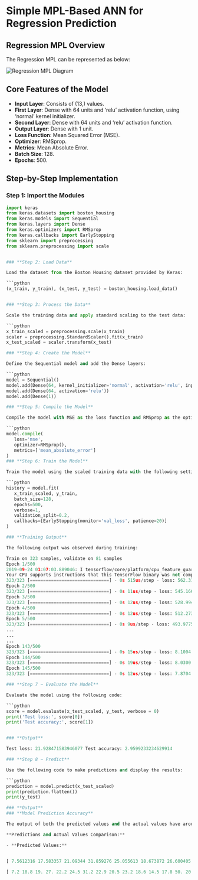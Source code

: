 # **Simple MPL-Based ANN for Regression Prediction**

## **Regression MPL Overview**

The Regression MPL can be represented as below:

![Regression MPL Diagram](path_to_image)  <!-- Replace 'path_to_image' with the actual path to your image -->

## **Core Features of the Model**

- **Input Layer**: Consists of (13,) values.
- **First Layer**: Dense with 64 units and ‘relu’ activation function, using ‘normal’ kernel initializer.
- **Second Layer**: Dense with 64 units and ‘relu’ activation function.
- **Output Layer**: Dense with 1 unit.
- **Loss Function**: Mean Squared Error (MSE).
- **Optimizer**: RMSprop.
- **Metrics**: Mean Absolute Error.
- **Batch Size**: 128.
- **Epochs**: 500.

## **Step-by-Step Implementation**

### **Step 1: Import the Modules**

```python
import keras 
from keras.datasets import boston_housing 
from keras.models import Sequential 
from keras.layers import Dense 
from keras.optimizers import RMSprop 
from keras.callbacks import EarlyStopping 
from sklearn import preprocessing 
from sklearn.preprocessing import scale


### **Step 2: Load Data**

Load the dataset from the Boston Housing dataset provided by Keras:

```python
(x_train, y_train), (x_test, y_test) = boston_housing.load_data()


### **Step 3: Process the Data**

Scale the training data and apply standard scaling to the test data:

```python
x_train_scaled = preprocessing.scale(x_train) 
scaler = preprocessing.StandardScaler().fit(x_train) 
x_test_scaled = scaler.transform(x_test)

### **Step 4: Create the Model**

Define the Sequential model and add the Dense layers:

```python
model = Sequential() 
model.add(Dense(64, kernel_initializer='normal', activation='relu', input_shape=(13,))) 
model.add(Dense(64, activation='relu')) 
model.add(Dense(1))

### **Step 5: Compile the Model**

Compile the model with MSE as the loss function and RMSprop as the optimizer:

```python
model.compile(
   loss='mse', 
   optimizer=RMSprop(), 
   metrics=['mean_absolute_error']
)
### **Step 6: Train the Model**

Train the model using the scaled training data with the following settings:

```python
history = model.fit(
   x_train_scaled, y_train,    
   batch_size=128, 
   epochs=500, 
   verbose=1, 
   validation_split=0.2, 
   callbacks=[EarlyStopping(monitor='val_loss', patience=20)]
)

### **Training Output**

The following output was observed during training:

Train on 323 samples, validate on 81 samples
Epoch 1/500
2019-09-24 01:07:03.889046: I tensorflow/core/platform/cpu_feature_guard.cc:142]
Your CPU supports instructions that this TensorFlow binary was not compiled to use: AVX2
323/323 [==============================] - 0s 515us/step - loss: 562.3129 - mean_absolute_error: 21.8575 - val_loss: 621.6523 - val_mean_absolute_error: 23.1730
Epoch 2/500
323/323 [==============================] - 0s 11us/step - loss: 545.1666 - mean_absolute_error: 21.4887 - val_loss: 605.1341 - val_mean_absolute_error: 22.8293
Epoch 3/500
323/323 [==============================] - 0s 12us/step - loss: 528.9944 - mean_absolute_error: 21.1328 - val_loss: 588.6594 - val_mean_absolute_error: 22.4799
Epoch 4/500
323/323 [==============================] - 0s 12us/step - loss: 512.2739 - mean_absolute_error: 20.7658 - val_loss: 570.3772 - val_mean_absolute_error: 22.0853
Epoch 5/500
323/323 [==============================] - 0s 9us/step - loss: 493.9775 - mean_absolute_error: 20.3506 - val_loss: 550.9548 - val_mean_absolute_error: 21.6547
...
...
...
Epoch 143/500
323/323 [==============================] - 0s 15us/step - loss: 8.1004 - mean_absolute_error: 2.0002 - val_loss: 14.6286 - val_mean_absolute_error: 2.5904
Epoch 144/500
323/323 [==============================] - 0s 19us/step - loss: 8.0300 - mean_absolute_error: 1.9683 - val_loss: 14.5949 - val_mean_absolute_error: 2.5843
Epoch 145/500
323/323 [==============================] - 0s 12us/step - loss: 7.8704 - mean_absolute_error: 1.9313 - val_loss: 14.3770 - val_mean_absolute_error: 2.4996

### **Step 7 − Evaluate the Model**

Evaluate the model using the following code:

```python
score = model.evaluate(x_test_scaled, y_test, verbose = 0) 
print('Test loss:', score[0]) 
print('Test accuracy:', score[1])


### **Output**

Test loss: 21.928471583946077 Test accuracy: 2.9599233234629914

### **Step 8 − Predict**

Use the following code to make predictions and display the results:

```python
prediction = model.predict(x_test_scaled) 
print(prediction.flatten())
print(y_test)

### **Output**
### **Model Prediction Accuracy**

The output of both the predicted values and the actual values have around a 10-30% difference. This indicates that our model predicts within a reasonable range.

**Predictions and Actual Values Comparison:**

- **Predicted Values:**


[ 7.5612316 17.583357 21.09344 31.859276 25.055613 18.673872 26.600405 22.403967 19.060272 22.264952  17.4191 17.00466 15.58924 41.624374 20.220217 18.985565 26.419338 19.837091 19.946192 36.43445  12.278508 16.330965 20.701359 14.345301 21.741161 25.050423 31.046402 27.738455 9.959419 20.93039  20.069063 14.518344 33.20235 24.735163 18.7274 9.148898 15.781284 18.556862 18.692865 26.045074  27.954073 28.106823 15.272034 40.879818 29.33896 23.714525 26.427515 16.483374 22.518442 22.425386  33.94826 18.831465 13.2501955 15.537227 34.639984 27.468002 13.474407 48.134598 34.39617  22.8503124.042334 17.747198 14.7837715 18.187277 23.655672 22.364983 13.858193 22.710032 14.371148  7.1272087 35.960033 28.247292 25.3014 14.477208 25.306196 17.891165 20.193708 23.585173 34.690193  12.200583 20.102983 38.45882 14.741723 14.408362 17.67158 18.418497 21.151712 21.157492 22.693687  29.809034 19.366991 20.072294 25.880817 40.814568 34.64087 19.43741 36.2591 50.73806 26.968863 43.91787  32.54908 20.248306 ]

[ 7.2 18.8 19. 27. 22.2 24.5 31.2 22.9 20.5 23.2 18.6 14.5 17.8 50. 20.8 24.3 24.2  19.8 19.1 22.7 12. 10.2 20. 18.5 20.9 23. 27.5 30.1 9.5 22. 21.2 14.1 33.1 23.4 20.1 7.4 15.4 23.8 20.1  24.5 33. 28.4 14.1 46.7 32.5 29.6 28.4 19.8 20.2 25. 35.4 20.3 9.7 14.5 34.9 26.6 7.2 50. 32.4 21.6 29.8  13.1 27.5 21.2 23.1 21.9 13. 23.2 8.1 5.6 21.7 29.6 19.6 7. 26.4 18.9 20.9 28.1 35.4 10.2 24.3 43.1 17.6  15.4 16.2 27.1 21.4 21.5 22.4 25. 16.6 18.6 22. 42.8 35.1 21.5 36. 21.9 24.1 50. 26.7 25. ]




